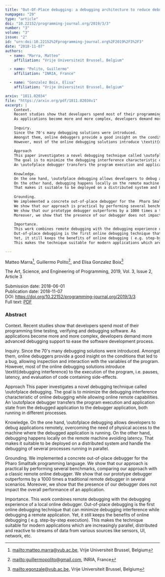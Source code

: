 ```yaml
---
title: "Out-Of-Place debugging: a debugging architecture to reduce debugging interference"
numpages: "29"
type: "article"
doi: "10.22152/programming-journal.org/2019/3/3"
number: "3"
volume: "3"
issue: "2"
id: "urn:doi:10.22152%2Fprogramming-journal.org%2F2019%2F3%2F3"
date: "2018-11-07"
authors: 
  - name: "Marra, Matteo"
    affiliation: "Vrije Universiteit Brussel, Belgium"

  - name: "Polito, Guillermo"
    affiliation: "INRIA, France"

  - name: "Gonzalez Boix, Elisa"
    affiliation: "Vrije Universiteit Brussel, Belgium"

arxiv: "1811.02034"
file: "https://arxiv.org/pdf/1811.02034v1"
excerpt: |
    Context.
    Recent studies show that developers spend most of their programming time testing, verifying and debugging software.
    As applications become more and more complex, developers demand more advanced debugging support to ease the software development process. 
    
    Inquiry.
    Since the 70's many debugging solutions were introduced. 
    Amongst them, online debuggers provide a good insight on the conditions that led to a bug, allowing inspection and interaction with the variables of the program.
    However, most of the online debugging solutions introduce \textit{debugging interference} to the execution of the program, i.e.  pauses, latency, and evaluation of code containing side-effects. 
    
    Approach
    This paper investigates a novel debugging technique called \outofplace debugging.
    The goal is to minimize the debugging interference characteristic of online debugging while allowing online remote capabilities.
    An \outofplace debugger transfers the program execution and application state from the debugged application to the debugger application, both running in different processes.
    
    Knowledge.
    On the one hand, \outofplace debugging allows developers to debug applications remotely, overcoming the need of physical access to the machine where the debugged application is running.
    On the other hand, debugging happens locally on the remote machine avoiding latency.
    That makes it suitable to be deployed on a distributed system and handle the debugging of several processes running in parallel.
    
    Grounding.
    We implemented a concrete out-of-place debugger for the  Pharo Smalltalk programming language.
    We show that our approach is practical by performing several benchmarks, comparing our approach with a classic remote online debugger.
    We show that our prototype debugger outperforms by a 1000 times a traditional remote debugger in several scenarios. 
    Moreover, we show that the presence of our debugger does not impact the overall performance of an application.
    
    Importance.
    This work combines remote debugging with the debugging experience of a local online debugger.
    Out-of-place debugging is the first online debugging technique that can minimize debugging interference while debugging a remote application.
    Yet, it still keeps the benefits of online debugging ( e.g. step-by-step execution).
    This makes the technique suitable for modern applications which are increasingly parallel, distributed and reactive to streams of data from various sources like sensors, UI, network, etc. 

---
```

Matteo Marra[^1], Guillermo Polito[^2], and Elisa Gonzalez Boix[^3]

The Art, Science, and Engineering of Programming, 2019, Vol. 3, Issue 2, Article 3

Submission date: 2018-06-01  
Publication date: 2018-11-07  
DOI: <https://doi.org/10.22152/programming-journal.org/2019/3/3>  
Full text: [PDF](https://arxiv.org/pdf/1811.02034v1)  


### Abstract
Context.
Recent studies show that developers spend most of their programming time testing, verifying and debugging software.
As applications become more and more complex, developers demand more advanced debugging support to ease the software development process. 

Inquiry.
Since the 70's many debugging solutions were introduced. 
Amongst them, online debuggers provide a good insight on the conditions that led to a bug, allowing inspection and interaction with the variables of the program.
However, most of the online debugging solutions introduce \textit{debugging interference} to the execution of the program, i.e.  pauses, latency, and evaluation of code containing side-effects. 

Approach
This paper investigates a novel debugging technique called \outofplace debugging.
The goal is to minimize the debugging interference characteristic of online debugging while allowing online remote capabilities.
An \outofplace debugger transfers the program execution and application state from the debugged application to the debugger application, both running in different processes.

Knowledge.
On the one hand, \outofplace debugging allows developers to debug applications remotely, overcoming the need of physical access to the machine where the debugged application is running.
On the other hand, debugging happens locally on the remote machine avoiding latency.
That makes it suitable to be deployed on a distributed system and handle the debugging of several processes running in parallel.

Grounding.
We implemented a concrete out-of-place debugger for the  Pharo Smalltalk programming language.
We show that our approach is practical by performing several benchmarks, comparing our approach with a classic remote online debugger.
We show that our prototype debugger outperforms by a 1000 times a traditional remote debugger in several scenarios. 
Moreover, we show that the presence of our debugger does not impact the overall performance of an application.

Importance.
This work combines remote debugging with the debugging experience of a local online debugger.
Out-of-place debugging is the first online debugging technique that can minimize debugging interference while debugging a remote application.
Yet, it still keeps the benefits of online debugging ( e.g. step-by-step execution).
This makes the technique suitable for modern applications which are increasingly parallel, distributed and reactive to streams of data from various sources like sensors, UI, network, etc. 


[^1]: <mailto:matteo.marra@vub.ac.be>, Vrije Universiteit Brussel, Belgium
[^2]: <mailto:guillermopolito@gmail.com>, INRIA, France
[^3]: <mailto:egonzale@vub.ac.be>, Vrije Universiteit Brussel, Belgium
